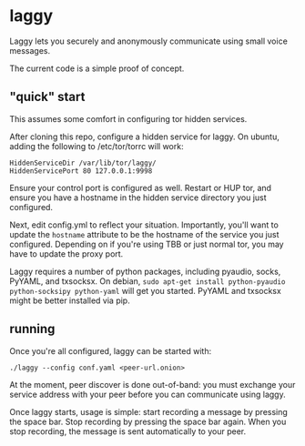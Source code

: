 # laggy

Laggy lets you securely and anonymously communicate using small voice messages.

The current code is a simple proof of concept.

## "quick" start

This assumes some comfort in configuring tor hidden services.

After cloning this repo, configure a hidden service for laggy. On ubuntu, adding the following to /etc/tor/torrc will work:

    HiddenServiceDir /var/lib/tor/laggy/
    HiddenServicePort 80 127.0.0.1:9998

Ensure your control port is configured as well. Restart or HUP tor, and ensure you have a hostname in the hidden service directory you just configured.

Next, edit config.yml to reflect your situation. Importantly, you'll want to update the `hostname` attribute to be the hostname of the service you just configured. Depending on if you're using TBB or just normal tor, you may have to update the proxy port.

Laggy requires a number of python packages, including pyaudio, socks, PyYAML, and txsocksx. On debian, `sudo apt-get install python-pyaudio python-socksipy python-yaml` will get you started. PyYAML and txsocksx might be better installed via pip.

## running

Once you're all configured, laggy can be started with:

    ./laggy --config conf.yaml <peer-url.onion>

At the moment, peer discover is done out-of-band: you must exchange your service address with your peer before you can communicate using laggy.

Once laggy starts, usage is simple: start recording a message by pressing the space bar. Stop recording by pressing the space bar again. When you stop recording, the message is sent automatically to your peer.

